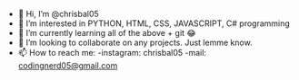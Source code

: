 - 👋 Hi, I’m @chrisbal05
- 👀 I’m interested in PYTHON, HTML, CSS, JAVASCRIPT, C# programming
- 🌱 I’m currently learning all of the above + git 😂
- 💞️ I’m looking to collaborate on any projects. Just lemme know.
- 📫 How to reach me: -instagram: chrisbal05 -mail: codingnerd05@gmail.com

<!---
chrisbal05/chrisbal05 is a ✨ special ✨ repository because its `README.md` (this file) appears on your GitHub profile.
You can click the Preview link to take a look at your changes.
--->
